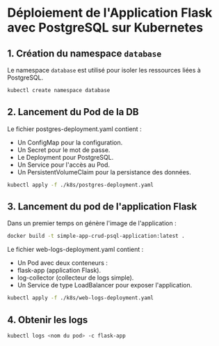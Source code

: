 # Déploiement de l'Application Flask avec PostgreSQL sur Kubernetes

## **1. Création du namespace `database`**
Le namespace `database` est utilisé pour isoler les ressources liées à PostgreSQL.

```bash
kubectl create namespace database
```
## **2. Lancement du Pod de la DB**
Le fichier postgres-deployment.yaml contient :

* Un ConfigMap pour la configuration.
* Un Secret pour le mot de passe.
* Le Deployment pour PostgreSQL.
* Un Service pour l'accès au Pod.
* Un PersistentVolumeClaim pour la persistance des données.

```bash
kubectl apply -f ./k8s/postgres-deployment.yaml
```
## **3. Lancement du pod de l'application Flask**
Dans un premier temps on génère l'image de l'application :
```bash
docker build -t simple-app-crud-psql-application:latest .
```
Le fichier web-logs-deployment.yaml contient :

* Un Pod avec deux conteneurs :
* flask-app (application Flask).
* log-collector (collecteur de logs simple).
* Un Service de type LoadBalancer pour exposer l'application.
```bash
kubectl apply -f ./k8s/web-logs-deployment.yaml
```
## **4. Obtenir les logs**
```bash
kubectl logs <nom du pod> -c flask-app
```

